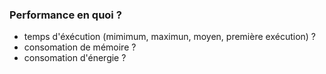 

### Performance en quoi ?

* temps d'éxécution (mimimum, maximun, moyen, première exécution) ?
* consomation de mémoire ?
* consomation d'énergie ?


